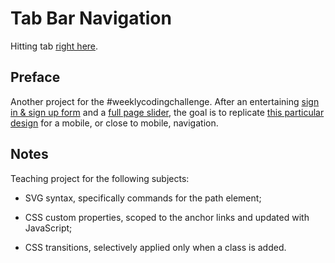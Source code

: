 # Tab Bar Navigation

Hitting tab [right here](https://codepen.io/borntofrappe/full/qwqPwq).

## Preface

Another project for the #weeklycodingchallenge. After an entertaining [sign in & sign up form](https://codepen.io/borntofrappe/pen/OGyJbm) and a [full page slider](https://codepen.io/borntofrappe/pen/wZzrdX), the goal is to replicate [this particular design](https://dribbble.com/shots/5925052-Google-Bottom-Bar-Navigation-Pattern) for a mobile, or close to mobile, navigation.

## Notes

Teaching project for the following subjects:

- SVG syntax, specifically commands for the path element;

- CSS custom properties, scoped to the anchor links and updated with JavaScript;

- CSS transitions, selectively applied only when a class is added.
